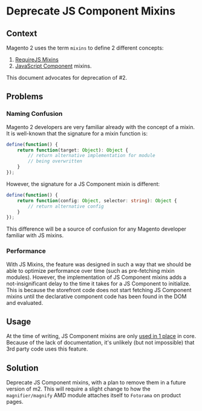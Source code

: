 # Deprecate JS Component Mixins

## Context

Magento 2 uses the term `mixins` to define 2 different concepts:

1. [RequireJS Mixins](https://devdocs.magento.com/guides/v2.2/javascript-dev-guide/javascript/js_mixins.html)
2. [JavaScript Component](https://devdocs.magento.com/guides/v2.2/javascript-dev-guide/javascript/js_init.html) mixins.

This document advocates for deprecation of #2.

## Problems

### Naming Confusion

Magento 2 developers are very familiar already with the concept of a mixin. It is well-known that the signature for a mixin function is:

```ts
define(function() {
    return function(target: Object): Object {
        // return alternative implementation for module
        // being overwritten
    }
});
```

However, the signature for a JS Component mixin is different:

```ts
define(function() {
    return function(config: Object, selector: string): Object {
        // return alternative config
    }
});
```

This difference will be a source of confusion for any Magento developer familiar with JS mixins.

### Performance

With JS Mixins, the feature was designed in such a way that we should be able to optimize performance over time (such as pre-fetching mixin modules). However, the implementation of JS Component mixins adds a not-insignificant delay to the time it takes for a JS Component to initialize. This is because the storefront code does not start fetching JS Component mixins until the declarative component code has been found in the DOM and evaluated.

## Usage

At the time of writing, JS Component mixins are only [used in 1 place](https://github.com/magento/magento2/blob/07ef8c12bec98846a93a1943448ea50e974fbeee/app/code/Magento/Catalog/view/frontend/templates/product/view/gallery.phtml#L43) in core. Because of the lack of documentation, it's unlikely (but not impossible) that 3rd party code uses this feature.

## Solution

Deprecate JS Component mixins, with a plan to remove them in a future version of m2. This will require a slight change to how the `magnifier/magnify` AMD module attaches itself to `Fotorama` on product pages.